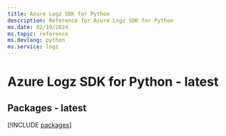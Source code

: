 ```yaml
---
title: Azure Logz SDK for Python
description: Reference for Azure Logz SDK for Python
ms.date: 02/19/2024
ms.topic: reference
ms.devlang: python
ms.service: logz
---
```

# Azure Logz SDK for Python - latest
## Packages - latest
[!INCLUDE [packages](logz-index.md)]